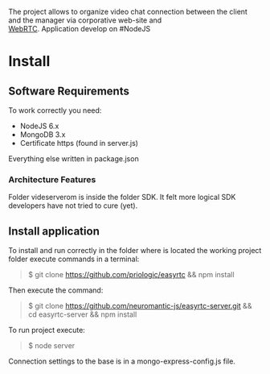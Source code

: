 The project allows to organize video chat connection between the client and the manager via corporative web-site and  
[WebRTC](https://webrtc.org/ "WebRTC official site"). Application develop on #NodeJS

# Install
## Software Requirements
To work correctly you need:
+ NodeJS 6.x
+ MongoDB 3.x
+ Certificate https (found in server.js)

Everything else written in package.json
### Architecture Features
Folder videserverom is inside the folder SDK. It felt more logical SDK developers have not tried to cure (yet).

## Install application
To install and run correctly in the folder where is located the working project folder execute commands in a terminal:
> $ git clone https://github.com/priologic/easyrtc && npm install

Then execute the command:
> $ git clone https://github.com/neuromantic-js/easyrtc-server.git && cd easyrtc-server && npm install

To run project execute:
> $ node server

Connection settings to the base is in a mongo-express-config.js file.
